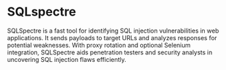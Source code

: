# SQLspectre
SQLSpectre is a fast tool for identifying SQL injection vulnerabilities in web applications. It sends payloads to target URLs and analyzes responses for potential weaknesses. With proxy rotation and optional Selenium integration, SQLSpectre aids penetration testers and security analysts in uncovering SQL injection flaws efficiently.

